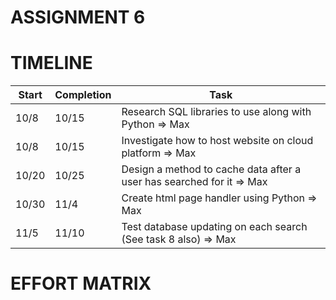 # ASSIGNMENT 6



# TIMELINE

| Start | Completion | Task |
| -------  | ------- | ------------------------------------------------------------------- |
| 10/8 | 10/15 | Research SQL libraries to use along with Python => Max |
| 10/8 | 10/15 | Investigate how to host website on cloud platform => Max |
| 10/20 | 10/25 | Design a method to cache data after a user has searched for it => Max |
| 10/30 | 11/4 | Create html page handler using Python => Max |
| 11/5 | 11/10 | Test database updating on each search (See task 8 also) => Max |

# EFFORT MATRIX
